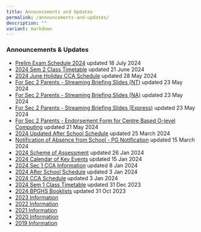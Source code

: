 ```yaml
---
title: Announcements and Updates
permalink: /announcements-and-updates/
description: ""
variant: markdown
---
```

### Announcements & Updates
* [Prelim Exam Schedule 2024](/files/Prelim_Exam_Schedule_2024__for_sch_website_.pdf)
updated 18 July 2024
* [2024 Sem 2 Class Timetable](/files/2024/Sem_2_Timetable_Class_FINAL_for_distribution.pdf) updated 21 June 2024
* [2024 June Holiday CCA Schedule](https://docs.google.com/spreadsheets/d/193SSON3TSZiQtVKmuu5YPzb1oq9HF70m/edit#gid=966568570) updated 28 May 2024
* [For Sec 2 Parents - Streaming Briefing Slides (NT)](/files/2024/Streaming_Briefing_2024__NT__V1.pdf) updated 23 May 2024
* [For Sec 2 Parents - Streaming Briefing Slides (NA)](/files/2024/Streaming_Briefing_2024__NA__V1.pdf) updated 23 May 2024
*  [For Sec 2 Parents - Streaming Briefing Slides (Express)](/files/2024/Streaming_Briefing_2024__Express__V1.pdf) updated 23 May 2024
* [For Sec 2 Parents - Endorsement Form for Centre Based O-level Computing](/files/2024/For_Sec_2_Parents___Endorsement_Form_for_Centre_Based_O_Level_Computing.pdf) updated 21 May 2024
* [2024 Updated After School Schedule](/files/2024/BPGHS_After_School_Schedule_2024__Updated_on_4_Mar_.pdf) updated 25 March 2024
* [Notification of Absence from School - PG Notification](/files/2024/Notification_of_Absence_from_School___PG_Notification.pdf) updated 15 March 2024
* [2024 Scheme of Assessment](/2024-scheme-of-assessment/permalink/) updated 26 Jan 2024
* [2024 Calendar of Key Events](/files/2024/BPGHS_Calendar_of_Key_Events_2024.pdf) updated 15 Jan 2024
* [2024 Sec 1 CCA Information](/files/2024/Sec_1_CCA_Information_for_Students_2024__edited_.pdf) updated 8 Jan 2024
* [2024 After School Schedule](/files/2024/BPGHS_After_School_Schedule_2024.pdf) updated 3 Jan 2024
* [2024 CCA Schedule](/files/2024/2024_CCA_Schedule_updated.pdf) updated 3 Jan 2024
* [2024 Sem 1 Class Timetable](/files/2024/2024_SEM_1_CLASS_TIMETABLE_FINAL.pdf) updated 31 Dec 2023
* [2024 BPGHS Booklists](/files/2024%20bpghs%20booklist.pdf) updated 31 Oct 2023
*   [2023 Information](/Resources/2023/)
*   [2022 Information](/Resources/2022/)
*   [2021 Information](/Resources/2021/) 
*   [2020 Information](/Resources/2020/)
*   [2019 Information](/Resources/2019/)